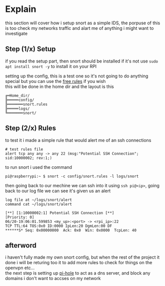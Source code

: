 # Explain
this section will cover how i setup snort as a simple IDS, the porpuse of this is too check my networks traffic and alart me of anything i might want to investigate

## Step (1/x) Setup
if you read the setup part, then snort should be installed if it's not use ```sudo apt install snort -y``` to install it on your RPI   

setting up the config, this is a test one so it's not going to do anything special but you can use the [free rules](https://www.snort.org/downloads/community/snort3-community-rules.tar.gz) if you wish   
this will be done in the home dir and the layout is this
```
╔═Home_dir/
╠═════config/
╠═══════snort.rules
╠═════logs/
╚═══════snort/
```

## Step (2/x) Rules
to test it i made a simple rule that would alert me of an ssh connections
```
# test rules file
alert tcp any any -> any 22 (msg:"Potential SSH Connection"; sid:10000002; rev:1;)
```
to run snort i used the command
```
pi@raspberrypi:~ $ snort -c config/snort.rules -l logs/snort
```
then going back to our mechine we can ssh into it using ```ssh pi@<ip>```, going back to our log file we can see it's given us an alert

```
log file at ~/logs/snort/alert
command cat ~/logs/snort/alert

[**] [1:10000002:1] Potential SSH Connection [**]
[Priority: 0] 
06/20-19:06:01.599853 <my_up>:<port> -> <rpi_ip>:22
TCP TTL:64 TOS:0x0 ID:0000 IpLen:20 DgmLen:00 DF
******S* Seq: 0x00000000  Ack: 0x0  Win: 0x0000  TcpLen: 40

```

## afterword
i haven't fully made my own snort config, but when the rest of the project it done i will be returing too it to add more rules to check for things on the openvpn etc...   
the next step is setting up [pi-hole](https://github.com/buffkermitisagod/RPI_SOC/tree/main/pi_hole/readme.md) to act as a dns server, and block any domains i don't want to accses on my network
